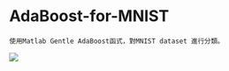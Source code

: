 # AdaBoost-for-MNIST

```
使用Matlab Gentle AdaBoost函式，對MNIST dataset 進行分類。
```
![](https://i.imgur.com/esEtA1N.png)
